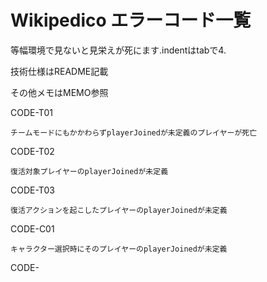 # Wikipedico エラーコード一覧

等幅環境で見ないと見栄えが死にます.indentはtabで4.

技術仕様はREADME記載

その他メモはMEMO参照

CODE-T01

	チームモードにもかかわらずplayerJoinedが未定義のプレイヤーが死亡

CODE-T02

	復活対象プレイヤーのplayerJoinedが未定義

CODE-T03

	復活アクションを起こしたプレイヤーのplayerJoinedが未定義

CODE-C01

	キャラクター選択時にそのプレイヤーのplayerJoinedが未定義

CODE-